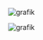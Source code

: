 ![grafik](https://github.com/Greycell-lab/HessenZeiten/assets/75478778/85c6c615-b2a9-40f8-8a76-126b2a96e068)

![grafik](https://github.com/Greycell-lab/HessenZeiten/assets/75478778/fb67a217-0bb0-4f76-bbc5-45f409f7e009)



